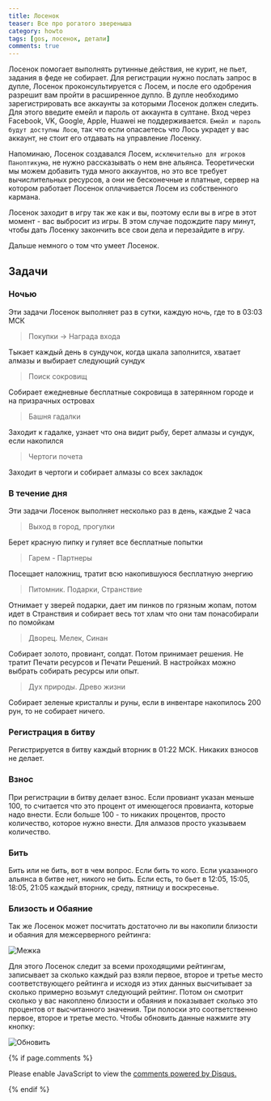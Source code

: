 ```yaml
---
title: Лосенок
teaser: Все про рогатого звереныша
category: howto
tags: [gos, лосенок, детали]
comments: true
---
```


Лосенок помогает выполнять рутинные действия, не курит, не пьет, задания в феде не собирает. Для регистрации нужно послать запрос в дупле, Лосенок проконсультируется с Лосем, и после его одобрения разрешит вам пройти в расширенное дупло. В дупле необходимо зарегистрировать все аккаунты за которыми Лосенок должен следить. Для этого введите емейл и пароль от аккаунта в султане. Вход через Facebook, VK, Google, Apple, Huawei не поддерживается. `Емейл и пароль будут доступны Лосю`, так что если опасаетесь что Лось украдет у вас аккаунт, не стоит его отдавать на управление Лосенку.

Напоминаю, Лосенок создавался Лосем, `исключительно для игроков Паноптикума`, не нужно рассказывать о нем вне альянса. Теоретически мы можем добавить туда много аккаунтов, но это все требует вычислительных ресурсов, а они не бесконечные и платные, сервер на котором работает Лосенок оплачивается Лосем из собственного кармана.

Лосенок заходит в игру так же как и вы, поэтому если вы в игре в этот момент - вас выбросит из игры. В этом случае подождите пару минут, чтобы дать Лосенку закончить все свои дела и перезайдите в игру.

Дальше немного о том что умеет Лосенок.

## Задачи
### Ночью

Эти задачи Лосенок выполняет раз в сутки, каждую ночь, где то в 03:03 МСК
> Покупки -> Награда входа

Тыкает каждый день в сундучок, когда шкала заполнится, хватает алмазы и выбирает следующий сундук 

> Поиск сокровищ

Собирает ежедневные бесплатные сокровища в затерянном городе и на призрачных островах
 
> Башня гадалки

Заходит к гадалке, узнает что она видит рыбу, берет алмазы и сундук, если накопился 

> Чертоги почета

Заходит в чертоги и собирает алмазы со всех закладок

### В течение дня
Эти задачи Лосенок выполняет несколько раз в день, каждые 2 часа
> Выход в город, прогулки

Берет красную пипку и гуляет все бесплатные попытки

> Гарем - Партнеры

Посещает наложниц, тратит всю накопившуюся бесплатную энергию

> Питомник. Подарки, Странствие

Отнимает у зверей подарки, дает им пинков по грязным жопам, потом идет в Странствия и собирает весь тот хлам что они там понасобирали по помойкам

> Дворец. Мелек, Синан

Собирает золото, провиант, солдат. Потом принимает решения. Не тратит Печати ресурсов и Печати Решений. В настройках можно выбрать собирать ресурсы или опыт.

> Дух природы. Древо жизни

Собирает зеленые кристаллы и руны, если в инвентаре накопилось 200 рун, то не собирает ничего.

### Регистрация в битву
Регистрируется в битву каждый вторник в 01:22 МСК. Никаких взносов не делает.

### Взнос
При регистрации в битву делает взнос. Если провиант указан меньше 100, то считается что это процент от имеющегося провианта, которые надо внести. Если больше 100 - то никаких процентов, просто количество, которое нужно внести.
Для алмазов просто указываем количество.

### Бить
Бить или не бить, вот в чем вопрос. Если бить то кого. Если указанного альянса в битве нет, никого не бить. Если есть, то бьет в 12:05, 15:05, 18:05, 21:05 каждый вторник, среду, пятницу и воскресенье.

### Близость и Обаяние
Так же Лосенок может посчитать достаточно ли вы накопили близости и обаяния для межсерверного рейтинга:

![Межка](https://flicus.github.io/gos/i/bli.jpg)

Для этого Лосенок следит за всеми проходящими рейтингам, записывает за сколько каждый раз взяли первое, второе и третье место соответствующего рейтинга и исходя из этих данных высчитывает за сколько примерно возьмут следующий рейтинг. Потом он смотрит сколько у вас накоплено близости и обаяния и показывает сколько это процентов от высчитанного значения. Три полоски это соответственно первое, второе и третье место.
Чтобы обновить данные нажмите эту кнопку:

![Обновить](https://flicus.github.io/gos/i/refresh.jpg)


{% if page.comments %} 
<div id="disqus_thread"></div>
<script>

/**
*  RECOMMENDED CONFIGURATION VARIABLES: EDIT AND UNCOMMENT THE SECTION BELOW TO INSERT DYNAMIC VALUES FROM YOUR PLATFORM OR CMS.
*  LEARN WHY DEFINING THESE VARIABLES IS IMPORTANT: https://disqus.com/admin/universalcode/#configuration-variables*/
/*
var disqus_config = function () {
this.page.url = PAGE_URL;  // Replace PAGE_URL with your page's canonical URL variable
this.page.identifier = PAGE_IDENTIFIER; // Replace PAGE_IDENTIFIER with your page's unique identifier variable
};
*/
(function() { // DON'T EDIT BELOW THIS LINE
var d = document, s = d.createElement('script');
s.src = 'https://gos-1.disqus.com/embed.js';
s.setAttribute('data-timestamp', +new Date());
(d.head || d.body).appendChild(s);
})();
</script>
<noscript>Please enable JavaScript to view the <a href="https://disqus.com/?ref_noscript">comments powered by Disqus.</a></noscript>
                            
{% endif %}


 